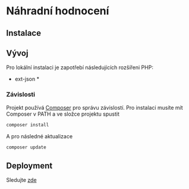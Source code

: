 # Náhradní hodnocení

## Instalace

## Vývoj
Pro lokální instalaci je zapotřebí následujících rozšířeni PHP:
- ext-json *

### Závislosti
Projekt používá [Composer](https://getcomposer.org/) pro správu závislostí.
Pro instalaci musíte mít Composer v PATH a ve složce projektu spustit
```bash
composer install
```

A pro následné aktualizace
```bash
composer update
```

## Deployment
Sledujte [zde](https://github.com/SPSE-a-VOS-Pardubice/nahradni-hodnoceni/issues/8)
